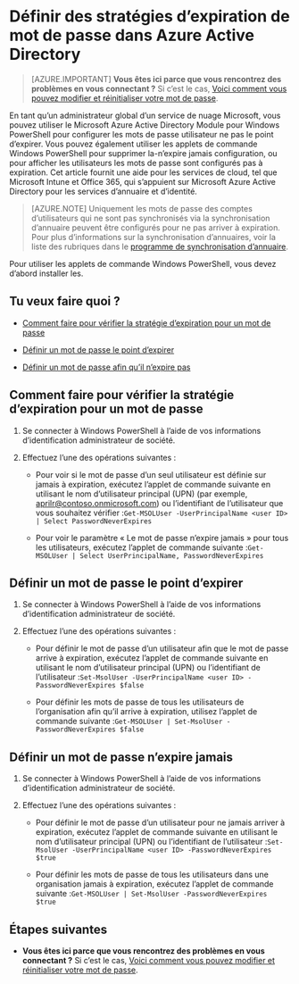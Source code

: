 <properties
    pageTitle="Définir les stratégies d’expiration de mot de passe dans Azure Active Directory | Microsoft Azure"
    description="Découvrez comment vérifier les stratégies d’expiration et modifier l’expiration de mot de passe utilisateur individuellement ou en bloc des mots de passe Azure Active directory"
    services="active-directory"
    documentationCenter=""
    authors="curtand"
    manager="femila"
    editor=""/>

<tags
    ms.service="active-directory"
    ms.workload="identity"
    ms.tgt_pltfrm="na"
    ms.devlang="na"
    ms.topic="article"
    ms.date="10/04/2016"
    ms.author="curtand"/>


# <a name="set-password-expiration-policies-in-azure-active-directory"></a>Définir des stratégies d’expiration de mot de passe dans Azure Active Directory

> [AZURE.IMPORTANT] **Vous êtes ici parce que vous rencontrez des problèmes en vous connectant ?** Si c’est le cas, [Voici comment vous pouvez modifier et réinitialiser votre mot de passe](active-directory-passwords-update-your-own-password.md).

En tant qu’un administrateur global d’un service de nuage Microsoft, vous pouvez utiliser le Microsoft Azure Active Directory Module pour Windows PowerShell pour configurer les mots de passe utilisateur ne pas le point d’expirer. Vous pouvez également utiliser les applets de commande Windows PowerShell pour supprimer la-n’expire jamais configuration, ou pour afficher les utilisateurs les mots de passe sont configurés pas à expiration. Cet article fournit une aide pour les services de cloud, tel que Microsoft Intune et Office 365, qui s’appuient sur Microsoft Azure Active Directory pour les services d’annuaire et d’identité.

  > [AZURE.NOTE] Uniquement les mots de passe des comptes d’utilisateurs qui ne sont pas synchronisés via la synchronisation d’annuaire peuvent être configurés pour ne pas arriver à expiration. Pour plus d’informations sur la synchronisation d’annuaires, voir la liste des rubriques dans le [programme de synchronisation d’annuaire](https://msdn.microsoft.com/library/azure/hh967642.aspx).

Pour utiliser les applets de commande Windows PowerShell, vous devez d’abord installer les.

## <a name="what-do-you-want-to-do"></a>Tu veux faire quoi ?

- [Comment faire pour vérifier la stratégie d’expiration pour un mot de passe](#how-to-check-expiration-policy-for-a-password)

- [Définir un mot de passe le point d’expirer](#set-a-password-to-expire)

- [Définir un mot de passe afin qu’il n’expire pas](#set-a-password-to-never-expire)

## <a name="how-to-check-expiration-policy-for-a-password"></a>Comment faire pour vérifier la stratégie d’expiration pour un mot de passe

1.  Se connecter à Windows PowerShell à l’aide de vos informations d’identification administrateur de société.

2.  Effectuez l’une des opérations suivantes :

    - Pour voir si le mot de passe d’un seul utilisateur est définie sur jamais à expiration, exécutez l’applet de commande suivante en utilisant le nom d’utilisateur principal (UPN) (par exemple, aprilr@contoso.onmicrosoft.com) ou l’identifiant de l’utilisateur que vous souhaitez vérifier :`Get-MSOLUser -UserPrincipalName <user ID> | Select PasswordNeverExpires`

    - Pour voir le paramètre « Le mot de passe n’expire jamais » pour tous les utilisateurs, exécutez l’applet de commande suivante :`Get-MSOLUser | Select UserPrincipalName, PasswordNeverExpires`

## <a name="set-a-password-to-expire"></a>Définir un mot de passe le point d’expirer

1.  Se connecter à Windows PowerShell à l’aide de vos informations d’identification administrateur de société.

2.  Effectuez l’une des opérations suivantes :

    - Pour définir le mot de passe d’un utilisateur afin que le mot de passe arrive à expiration, exécutez l’applet de commande suivante en utilisant le nom d’utilisateur principal (UPN) ou l’identifiant de l’utilisateur :`Set-MsolUser -UserPrincipalName <user ID> -PasswordNeverExpires $false`

    - Pour définir les mots de passe de tous les utilisateurs de l’organisation afin qu’il arrive à expiration, utilisez l’applet de commande suivante :`Get-MSOLUser | Set-MsolUser -PasswordNeverExpires $false`

## <a name="set-a-password-to-never-expire"></a>Définir un mot de passe n’expire jamais

1. Se connecter à Windows PowerShell à l’aide de vos informations d’identification administrateur de société.

2.  Effectuez l’une des opérations suivantes :

    - Pour définir le mot de passe d’un utilisateur pour ne jamais arriver à expiration, exécutez l’applet de commande suivante en utilisant le nom d’utilisateur principal (UPN) ou l’identifiant de l’utilisateur :`Set-MsolUser -UserPrincipalName <user ID> -PasswordNeverExpires $true`

    - Pour définir les mots de passe de tous les utilisateurs dans une organisation jamais à expiration, exécutez l’applet de commande suivante :`Get-MSOLUser | Set-MsolUser -PasswordNeverExpires $true`

## <a name="next-steps"></a>Étapes suivantes

* **Vous êtes ici parce que vous rencontrez des problèmes en vous connectant ?** Si c’est le cas, [Voici comment vous pouvez modifier et réinitialiser votre mot de passe](active-directory-passwords-update-your-own-password.md).
